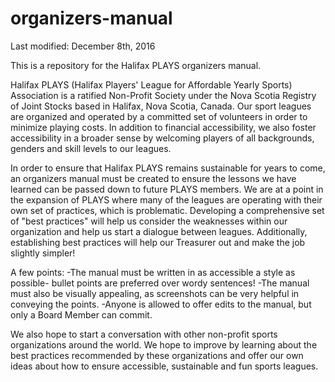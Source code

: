 # organizers-manual
Last modified: December 8th, 2016

This is a repository for the Halifax PLAYS organizers manual.

Halifax PLAYS (Halifax Players' League for Affordable Yearly Sports) Association is a ratified Non-Profit Society under the Nova Scotia Registry of Joint Stocks based in Halifax, Nova Scotia, Canada. Our sport leagues are organized and operated by a committed set of volunteers in order to minimize playing costs. In addition to financial accessibility, we also foster accessibility in a broader sense by welcoming players of all backgrounds, genders and skill levels to our leagues. 

In order to ensure that Halifax PLAYS remains sustainable for years to come, an organizers manual must be created to ensure the lessons we have learned can be passed down to future PLAYS members. We are at a point in the expansion of PLAYS where many of the leagues are operating with their own set of practices, which is problematic. Developing a comprehensive set of "best practices" will help us consider the weaknesses within our organization and help us start a dialogue between leagues. Additionally, establishing best practices will help our Treasurer out and make the job slightly simpler! 

A few points:
  -The manual must be written in as accessible a style as possible- bullet points are preferred over wordy sentences! 
  -The manual must also be visually appealing, as screenshots can be very helpful in conveying the points.
  -Anyone is allowed to offer edits to the manual, but only a Board Member can commit.
  
We also hope to start a conversation with other non-profit sports organizations around the world. We hope to improve by learning about the best practices recommended by these organizations and offer our own ideas about how to ensure accessible, sustainable and fun sports leagues.
